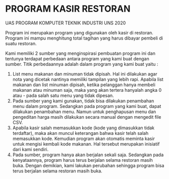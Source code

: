 # PROGRAM KASIR RESTORAN
UAS PROGRAM KOMPUTER TEKNIK INDUSTRI UNS 2020

Program ini merupakan program yang digunakan oleh kasir di restoran. Program ini mampu menghitung total tagihan yang harus dibayar pembeli di suatu restoran. 

Kami memiliki 2 sumber yang menginspirasi pembuatan program ini dan tentunya terdapat perbedaan antara program yang kami buat dengan sumber. Titik perbedaannya adalah dalam program yang kami buat yaitu :  
1. List menu makanan dan minuman tidak dipisah. Hal ini dilakukan agar nota yang dicetak nantinya memiliki tampilan yang lebih rapi. Apabila list makanan dan list minuman dipisah, ketika pelanggan hanya membeli makanan atau minuman saja, maka yang akan tertera hanyalah angka 0 atau - pada salah satu menu yang tidak dipesan.
2. Pada sumber yang kami gunakan, tidak bisa dilakukan penambahan menu dalam program. Sedangkan pada program yang kami buat, dapat dilakukan penambahan menu. Namun untuk penghapusan menu dan pengeditan harga masih dilakukan secara manual dengan mengedit file CSV.
3. Apabila kasir salah memasukkan kode (kode yang dimasukkan tidak terdaftar), maka akan muncul keterangan bahwa kasir telah salah memasukkan kode. Kemudian program akan otomatis meminta kasir untuk mengisi kembali kode makanan. Hal tersebut merupakan inisiatif dari kami sendiri. 
4. Pada sumber, program hanya akan berjalan sekali saja. Sedangkan pada kenyataannya, program harus terus berjalan selama restoran masih buka. Dengan demikian, kami lakukan perubahan sehingga program bisa terus berjalan selama restoran masih buka.
